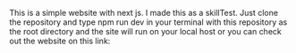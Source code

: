 This is a simple website with next js. I made this as a skillTest.
Just clone the repository and type npm run dev in your terminal with this repository as the root directory and the site will run on your local host or you can check out the website on this link: 